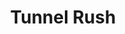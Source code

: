 ---
layout: page
title: Tunnel Rush
description: Implementation of a tunnel runner arcade game in WebGL with basic shaders and infinite levels and power ups.
img: /assets/img/projects/tunnel.png
importance: 2
category: Software
github: https://github.com/obliviateandsurrender/TunnelRush
url: https://github.com/obliviateandsurrender/TunnelRush
redirect: https://github.com/obliviateandsurrender/TunnelRush
---